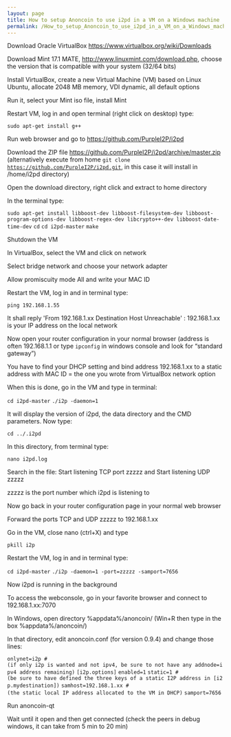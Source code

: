 ```yaml
---
layout: page
title: How to setup Anoncoin to use i2pd in a VM on a Windows machine
permalink: /How_to_setup_Anoncoin_to_use_i2pd_in_a_VM_on_a_Windows_machine/
---
```


Download Oracle VirtualBox <https://www.virtualbox.org/wiki/Downloads>

Download Mint 17.1 MATE, <http://www.linuxmint.com/download.php>, choose the version that is compatible with your system (32/64 bits)

Install VirtualBox, create a new Virtual Machine (VM) based on Linux Ubuntu, allocate 2048 MB memory, VDI dynamic, all default options

Run it, select your Mint iso file, install Mint

Restart VM, log in and open terminal (right click on desktop) type:

`sudo apt-get install g++`

Run web browser and go to <https://github.com/PurpleI2P/i2pd>

Download the ZIP file <https://github.com/PurpleI2P/i2pd/archive/master.zip> (alternatively execute from home `git clone `[`https://github.com/PurpleI2P/i2pd.git`](https://github.com/PurpleI2P/i2pd.git), in this case it will install in /home/i2pd directory)

Open the download directory, right click and extract to home directory

In the terminal type:

`sudo apt-get install libboost-dev libboost-filesystem-dev libboost-program-options-dev libboost-regex-dev libcrypto++-dev libboost-date-time-dev`
`cd`
`cd i2pd-master`
`make`

Shutdown the VM

In VirtualBox, select the VM and click on network

Select bridge network and choose your network adapter

Allow promiscuity mode All and write your MAC ID

Restart the VM, log in and in terminal type:

`ping 192.168.1.55`

It shall reply 'From 192.168.1.xx Destination Host Unreachable' : 192.168.1.xx is your IP address on the local network

Now open your router configuration in your normal browser (address is often 192.168.1.1 or type `ipconfig` in windows console and look for “standard gateway”)

You have to find your DHCP setting and bind address 192.168.1.xx to a static address with MAC ID = the one you wrote from VirtualBox network option

When this is done, go in the VM and type in terminal:

`cd i2pd-master`
`./i2p -daemon=1`

It will display the version of i2pd, the data directory and the CMD parameters. Now type:

`cd ../.i2pd `

In this directory, from terminal type:

`nano i2pd.log`

Search in the file: Start listening TCP port zzzzz and Start listening UDP zzzzz

zzzzz is the port number which i2pd is listening to

Now go back in your router configuration page in your normal web browser

Forward the ports TCP and UDP zzzzz to 192.168.1.xx

Go in the VM, close nano (ctrl+X) and type

`pkill i2p`

Restart the VM, log in and in terminal type:

`cd i2pd-master`
`./i2p -daemon=1 -port=zzzzz -samport=7656`

Now i2pd is running in the background

To access the webconsole, go in your favorite browser and connect to 192.168.1.xx:7070

In Windows, open directory %appdata%/anoncoin/ (Win+R then type in the box %appdata%/anoncoin/)

In that directory, edit anoncoin.conf (for version 0.9.4) and change those lines:

`onlynet=i2p #(if only i2p is wanted and not ipv4, be sure to not have any addnode=ipv4 address remaining)`
`[i2p.options]`
`enabled=1`
`static=1 #(be sure to have defined the three keys of a static I2P address in [i2p.mydestination])`
`samhost=192.168.1.xx #(the static local IP address allocated to the VM in DHCP)`
`samport=7656`

Run anoncoin-qt

Wait until it open and then get connected (check the peers in debug windows, it can take from 5 min to 20 min)
